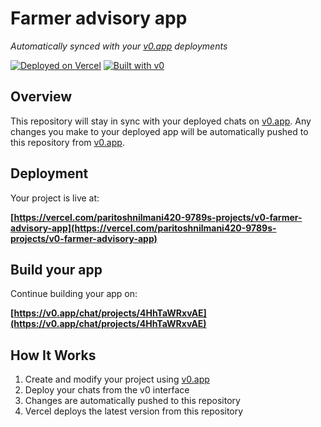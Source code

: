 # Farmer advisory app

*Automatically synced with your [v0.app](https://v0.app) deployments*

[![Deployed on Vercel](https://img.shields.io/badge/Deployed%20on-Vercel-black?style=for-the-badge&logo=vercel)](https://vercel.com/paritoshnilmani420-9789s-projects/v0-farmer-advisory-app)
[![Built with v0](https://img.shields.io/badge/Built%20with-v0.app-black?style=for-the-badge)](https://v0.app/chat/projects/4HhTaWRxvAE)

## Overview

This repository will stay in sync with your deployed chats on [v0.app](https://v0.app).
Any changes you make to your deployed app will be automatically pushed to this repository from [v0.app](https://v0.app).

## Deployment

Your project is live at:

**[https://vercel.com/paritoshnilmani420-9789s-projects/v0-farmer-advisory-app](https://vercel.com/paritoshnilmani420-9789s-projects/v0-farmer-advisory-app)**

## Build your app

Continue building your app on:

**[https://v0.app/chat/projects/4HhTaWRxvAE](https://v0.app/chat/projects/4HhTaWRxvAE)**

## How It Works

1. Create and modify your project using [v0.app](https://v0.app)
2. Deploy your chats from the v0 interface
3. Changes are automatically pushed to this repository
4. Vercel deploys the latest version from this repository